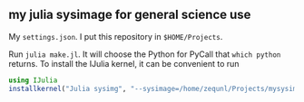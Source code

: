 ## my julia sysimage for general science use

My `settings.json`. I put this repository in `$HOME/Projects`.

Run `julia make.jl`. It will choose the Python for PyCall that `which python` returns. To install the IJulia kernel, it can be convenient to run
```julia
using IJulia
installkernel("Julia sysimg", "--sysimage=/home/zequnl/Projects/mysysimage/mysys.dylib")
```
